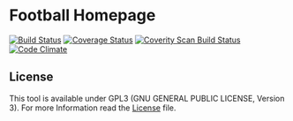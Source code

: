 Football Homepage
===

[![Build Status](https://travis-ci.org/maxnitze/football_homepage.svg?branch=master)](https://travis-ci.org/maxnitze/football_homepage)
[![Coverage Status](https://coveralls.io/repos/github/maxnitze/football_homepage/badge.svg?branch=master)](https://coveralls.io/github/maxnitze/football_homepage?branch=master)
[![Coverity Scan Build Status](https://scan.coverity.com/projects/10332/badge.svg)](https://scan.coverity.com/projects/maxnitze-football_homepage)
[![Code Climate](https://codeclimate.com/github/maxnitze/football_homepage/badges/gpa.svg)](https://codeclimate.com/github/maxnitze/football_homepage)

License
-------

This tool is available under GPL3 (GNU GENERAL PUBLIC LICENSE, Version 3). For
more Information read the [License](LICENSE.md) file.
